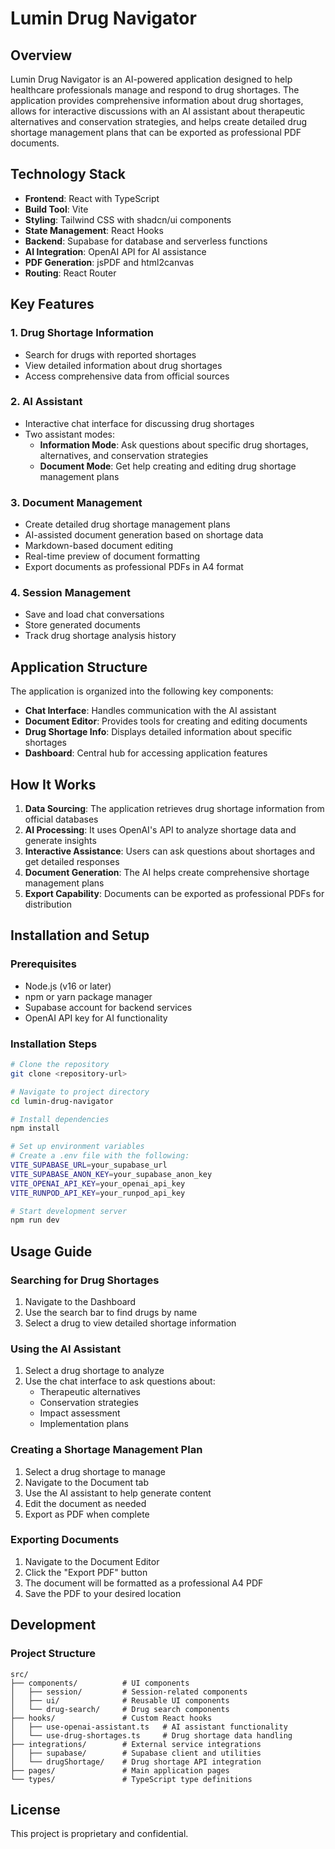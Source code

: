 # Lumin Drug Navigator

## Overview

Lumin Drug Navigator is an AI-powered application designed to help healthcare professionals manage and respond to drug shortages. The application provides comprehensive information about drug shortages, allows for interactive discussions with an AI assistant about therapeutic alternatives and conservation strategies, and helps create detailed drug shortage management plans that can be exported as professional PDF documents.

## Technology Stack

- **Frontend**: React with TypeScript
- **Build Tool**: Vite
- **Styling**: Tailwind CSS with shadcn/ui components
- **State Management**: React Hooks
- **Backend**: Supabase for database and serverless functions
- **AI Integration**: OpenAI API for AI assistance
- **PDF Generation**: jsPDF and html2canvas
- **Routing**: React Router

## Key Features

### 1. Drug Shortage Information
- Search for drugs with reported shortages
- View detailed information about drug shortages
- Access comprehensive data from official sources

### 2. AI Assistant
- Interactive chat interface for discussing drug shortages
- Two assistant modes:
  - **Information Mode**: Ask questions about specific drug shortages, alternatives, and conservation strategies
  - **Document Mode**: Get help creating and editing drug shortage management plans

### 3. Document Management
- Create detailed drug shortage management plans
- AI-assisted document generation based on shortage data
- Markdown-based document editing
- Real-time preview of document formatting
- Export documents as professional PDFs in A4 format

### 4. Session Management
- Save and load chat conversations
- Store generated documents
- Track drug shortage analysis history

## Application Structure

The application is organized into the following key components:

- **Chat Interface**: Handles communication with the AI assistant
- **Document Editor**: Provides tools for creating and editing documents
- **Drug Shortage Info**: Displays detailed information about specific shortages
- **Dashboard**: Central hub for accessing application features

## How It Works

1. **Data Sourcing**: The application retrieves drug shortage information from official databases
2. **AI Processing**: It uses OpenAI's API to analyze shortage data and generate insights
3. **Interactive Assistance**: Users can ask questions about shortages and get detailed responses
4. **Document Generation**: The AI helps create comprehensive shortage management plans
5. **Export Capability**: Documents can be exported as professional PDFs for distribution

## Installation and Setup

### Prerequisites
- Node.js (v16 or later)
- npm or yarn package manager
- Supabase account for backend services
- OpenAI API key for AI functionality

### Installation Steps

```sh
# Clone the repository
git clone <repository-url>

# Navigate to project directory
cd lumin-drug-navigator

# Install dependencies
npm install

# Set up environment variables
# Create a .env file with the following:
VITE_SUPABASE_URL=your_supabase_url
VITE_SUPABASE_ANON_KEY=your_supabase_anon_key
VITE_OPENAI_API_KEY=your_openai_api_key
VITE_RUNPOD_API_KEY=your_runpod_api_key

# Start development server
npm run dev
```

## Usage Guide

### Searching for Drug Shortages
1. Navigate to the Dashboard
2. Use the search bar to find drugs by name
3. Select a drug to view detailed shortage information

### Using the AI Assistant
1. Select a drug shortage to analyze
2. Use the chat interface to ask questions about:
   - Therapeutic alternatives
   - Conservation strategies
   - Impact assessment
   - Implementation plans

### Creating a Shortage Management Plan
1. Select a drug shortage to manage
2. Navigate to the Document tab
3. Use the AI assistant to help generate content
4. Edit the document as needed
5. Export as PDF when complete

### Exporting Documents
1. Navigate to the Document Editor
2. Click the "Export PDF" button
3. The document will be formatted as a professional A4 PDF
4. Save the PDF to your desired location

## Development

### Project Structure

```
src/
├── components/          # UI components
│   ├── session/         # Session-related components
│   ├── ui/              # Reusable UI components
│   └── drug-search/     # Drug search components
├── hooks/               # Custom React hooks
│   ├── use-openai-assistant.ts   # AI assistant functionality
│   └── use-drug-shortages.ts     # Drug shortage data handling
├── integrations/        # External service integrations
│   ├── supabase/        # Supabase client and utilities
│   └── drugShortage/    # Drug shortage API integration
├── pages/               # Main application pages
└── types/               # TypeScript type definitions
```

## License

This project is proprietary and confidential.
